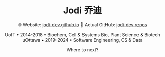 <div align="center">

<h1>Jodi 乔迪</h1>

🌐 Website: [jodi-dev.github.io](https://jodi-dev.github.io/)
🐙 Actual GitHub: [jodi-dev repos](https://github.com/jodi-dev)

UofT • 2014-2018 • Biochem, Cell & Systems Bio, Plant Science & Biotech
uOttawa • 2019-2024 • Software Engineering, CS & Data

Where to next?

</div>
